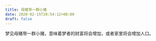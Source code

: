 ```yaml
---
title: 母猪带一群小猪
date: 2020-02-15T20:54:12+08:00
draft: false
---
```


梦见母猪带一群小猪，意味着梦者的财富将会增加，或者家里将会增加人口。<br>
